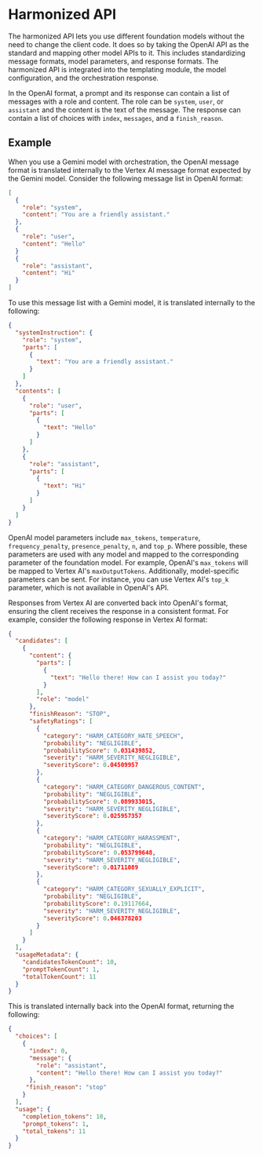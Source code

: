 <!-- loioe99365f096844479a6e5370b1ce29275 -->

# Harmonized API

The harmonized API lets you use different foundation models without the need to change the client code. It does so by taking the OpenAI API as the standard and mapping other model APIs to it. This includes standardizing message formats, model parameters, and response formats. The harmonized API is integrated into the templating module, the model configuration, and the orchestration response.

In the OpenAI format, a prompt and its response can contain a list of messages with a role and content. The role can be `system`, `user`, or `assistant` and the content is the text of the message. The response can contain a list of choices with `index`, `messages`, and a `finish_reason`.



## Example

When you use a Gemini model with orchestration, the OpenAI message format is translated internally to the Vertex AI message format expected by the Gemini model. Consider the following message list in OpenAI format:

```json
[
  {
    "role": "system",
    "content": "You are a friendly assistant."
  },
  {
    "role": "user",
    "content": "Hello"
  }
  {
    "role": "assistant",
    "content": "Hi"
  }
]
```

To use this message list with a Gemini model, it is translated internally to the following:

```json
{
  "systemInstruction": {
    "role": "system",
    "parts": [
      {
        "text": "You are a friendly assistant."
      }
    ]
  },
  "contents": [
    {
      "role": "user",
      "parts": [
        {
          "text": "Hello"
        }
      ]
    },
    {
      "role": "assistant",
      "parts": [
        {
          "text": "Hi"
        }
      ]
    }
  ]
}
```

OpenAI model parameters include `max_tokens`, `temperature`, `frequency_penalty`, `presence_penalty`, `n`, and `top_p`. Where possible, these parameters are used with any model and mapped to the corresponding parameter of the foundation model. For example, OpenAI's `max_tokens` will be mapped to Vertex AI's `maxOutputTokens`. Additionally, model-specific parameters can be sent. For instance, you can use Vertex AI's `top_k` parameter, which is not available in OpenAI's API.

Responses from Vertex AI are converted back into OpenAI's format, ensuring the client receives the response in a consistent format. For example, consider the following response in Vertex AI format:

```json
{
  "candidates": [
    {
      "content": {
        "parts": [
          {
            "text": "Hello there! How can I assist you today?"
          }
        ],
        "role": "model"
      },
      "finishReason": "STOP",
      "safetyRatings": [
        {
          "category": "HARM_CATEGORY_HATE_SPEECH",
          "probability": "NEGLIGIBLE",
          "probabilityScore": 0.031439852,
          "severity": "HARM_SEVERITY_NEGLIGIBLE",
          "severityScore": 0.04509957
        },
        {
          "category": "HARM_CATEGORY_DANGEROUS_CONTENT",
          "probability": "NEGLIGIBLE",
          "probabilityScore": 0.089933015,
          "severity": "HARM_SEVERITY_NEGLIGIBLE",
          "severityScore": 0.025957357
        },
        {
          "category": "HARM_CATEGORY_HARASSMENT",
          "probability": "NEGLIGIBLE",
          "probabilityScore": 0.053799648,
          "severity": "HARM_SEVERITY_NEGLIGIBLE",
          "severityScore": 0.01711089
        },
        {
          "category": "HARM_CATEGORY_SEXUALLY_EXPLICIT",
          "probability": "NEGLIGIBLE",
          "probabilityScore": 0.19117664,
          "severity": "HARM_SEVERITY_NEGLIGIBLE",
          "severityScore": 0.046378203
        }
      ]
    }
  ],
  "usageMetadata": {
    "candidatesTokenCount": 10,
    "promptTokenCount": 1,
    "totalTokenCount": 11
  }
}
```

This is translated internally back into the OpenAI format, returning the following:

```json
{
  "choices": [
    {
      "index": 0,
      "message": {
        "role": "assistant",
        "content": "Hello there! How can I assist you today?"
      },
     "finish_reason": "stop"
    }
  ],
  "usage": {
    "completion_tokens": 10,
    "prompt_tokens": 1,
    "total_tokens": 11
  }
}
```

